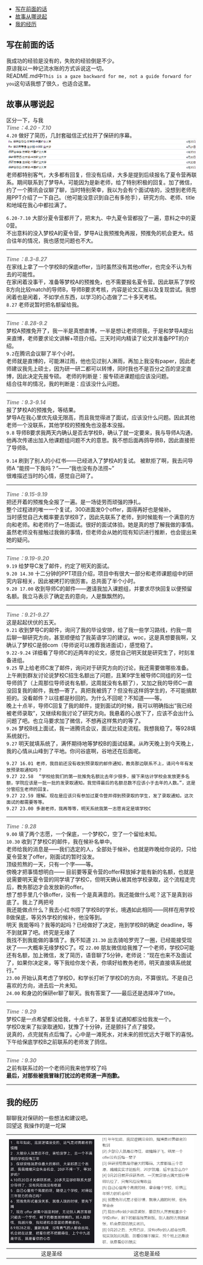 
- [写在前面的话](#写在前面的话)
- [故事从哪说起](#故事从哪说起)
- [我的经历](#我的经历)
## 写在前面的话
我成功的经验是没有的，失败的经验倒是不少。  
原谅我以一种记流水账的方式诉说这一切。  
README.md中`This is a gaze backward for me, not a guide forward for you`这句话我想了很久，也适合这里。
## 故事从哪说起
区分一下，与我  
**<span style="color: gray; font-style: italic;">Time：4.20 - 7.10</span>**  
`4.20` 做好了简历，几封套磁信正式拉开了保研的序幕。      
![alt text](./pic/image.png)
老师都特别客气，大多都有回复，但没有后续，大多是提到后续报名了夏令营再联系。期间联系到了梦导A，可能因为是新老师，给了特别积极的回复。加了微信，约了一个腾讯会议聊了聊，当时特别荣幸，我以为会有个面试啥的，没想到老师先用PPT介绍了一下自己。（他可能没意识到自己有多抢手），研究方向、老师、title和地域在我心中都拉满了。
                  
`6.20-7.10` 大部分夏令营都开了，把末九、中九夏令营都投了一遍，意料之中的夏0营。  
不出意料的没入梦校A的夏令营，梦导A让我预推免再报，预推免的机会更大。结合往年的情况，我也感觉问题也不大。

---
**<span style="color: gray; font-style: italic;">Time：8.3-8.27</span>**  
在家线上拿了一个学校B的保底offer，当时虽然没有其他offer，也完全不认为有去的可能性。  
在家闲着没事干，准备等梦校A的预推免，也不需要报名夏令营。因此联系了学校B方向比较match的导师B，导师B要求考核，内容是论文汇报以及复现尝试。我想闲着也是闲着，不如学点东西，以学习的心态做了二十多天考核。  
`8.27` 老师说暂时把名额留给我。   

--- 

**<span style="color: gray; font-style: italic;">Time：8.28-9.2</span>**   
梦校A预推免开了，我一半是真想直博，一半是想让老师捞我，于是和梦导A提出来直博，老师要求论文讲解+项目介绍。三天时间内精读了论文并准备PPT的介绍。  
`9.2`在腾讯会议聊了半个小时。  
老师就是直博的，可能淋过雨，他也见过别人淋雨，再加上我没有paper，因此老师建议我先上硕士，因为研一研二都可以转博，同时我也不是百分之百的坚定直博，因此决定先报专硕。
老师的判断是：报专硕进课题组应该没问题。    
结合往年的情况，我的判断是：应该没什么问题。  

--- 
**<span style="color: gray; font-style: italic;">Time：9.3-9.14</span>**   
报了梦校A的预推免，等结果。  
梦导A在我心里优先级无限高，而且我觉得进了面试，应该没什么问题。因此其他老师一个没联系，其他学校的预推免也没基本没报。  
`9.8` 导师B要求我两天内确认是否去学校B，确认了就一定要来，我与导师A沟通，他再次传递出加入他课题组问题不大的意思。我不想后面再鸽导师B，因此直接拒了导师B。  
    
`9.14` 刷到了别人的小红书——已经进入了梦校A的复试。 
被默拒了啊，我去问导师A “能捞一下我吗？”——“我也没有办法捞~”  
很难描述当时的心情，感觉自己碎了。

--- 
**<span style="color: gray; font-style: italic;">Time：9.15-9.19</span>**   
把还开着的预推免全报了一遍。是一场徒劳而顽强的挣扎。  
整个过程进的唯一一个复试，300进面发0个offer，面得再好也是候补。  
当时感觉自己大概率要去学校B了，因此先联系了老师，到时候能有一个满意的方向和老师。和老师约了一场面试。很好的面试体验。她是真的想了解我做的事情。虽然老师没有接触过我做的事情，但老师会从她的现有知识进行推断，也会提出来她的疑问。  

---
**<span style="color: gray; font-style: italic;">Time：9.19-9.20</span>**   
`9.19` 给梦导C发了邮件，约定了明天的面试。  
`9.20 14.30` 十二分钟的PPT项目介绍，项目中有很大一部分和老师课题组中的研究内容相关，因此被拷打的很厉害。总共面了半个小时。  
`9.20 17.00` 收到导师C的邮件——邀请我加入课题组，并要求尽快回复以便预留名额。我立马表示了确定去的意向，人是飘飘然的。  

---
**<span style="color: gray; font-style: italic;">Time：9.21-9.27</span>**   
这是起起伏伏的五天。  
`9.21` 收到梦导C的邮件，询问了我的毕设安排，给了我一些学习路线，约我一周后聊一聊研究方向，甚至顺便给了我英语学习的建议。woc，这是真想要我啊，又确认了梦校C是弱com（导师说可以推荐我进面试），感觉稳了。  
`9.22-9.24` 详细看了导师C的近两年的论文，感觉自己明天就是研究生了，时刻准备进组。  
`9.25` 早上给老师C发了邮件，询问对于研究方向的讨论，我还需要做哪些准备。上午刷到群友讨论说梦校C招生名额出了问题，且某9学生被导师C同组的另一位导师鸽了（上周那位导师说有名额，这周就没有名额了），又加之我的导师C一直没回复我的邮件，我想—寄了。真把我被鸽了？但没有这样鸽学生的，不可能搞默拒的。没看邮件？以往都是秒回的。为什么不回呢？不知道——等。  
晚上十点半，导师C回复了我的邮件，提到面试的时候，我可以明确指出“我已经被老师录取”，又继续和我讨论了研究方向。我悬着的心放下了，应该不会出什么问题了吧。也立马要求加了微信，不想再这样焦灼的等了。  
`9.26` 梦校B线上面试，我一进腾讯会议，面试比较走流程。我想我稳了。等928填系统就行。  
`9.27` 明天就填系统了，满怀期待地等梦校B的面试结果。从昨天晚上到今天晚上，我的心情从山峰到了平地。你问谷底啊，谷地还在后面呢。  
```
9.27 16.01 老师，我目前还没有收到预录取的邮件通知，教务那边联系不上，请问今年有发放预录取通知吗？
9.27 22.58  “学校给我们的第一批推免名额比去年少很多，接下来估计学校会发放更多名额，学院应该是一批一批的发录取通知。我觉得最后的名额总数不应该小于去年的人数。”，这是分管招生老师的回复。 
9.27 22.59 理解。现在是应该只有参加过夏令营并得到预录取的学生，发了录取通知。这次面试的都需要等等。
9.27 23.00 多谢老师，我再等等，明天系统我第一志愿肯定是填学校C
```

---
**<span style="color: gray; font-style: italic;">Time：9.28</span>**   
`9.00` 填了两个志愿，一个保底，一个梦校C，空了一个留给未知。   
`10.30` 收到了梦校C的邮件，我在候补名单中。  
老师给我的消息是——我们选定的人，全部处于候补。也就是昨晚给你说的，只给夏令营发了offer，刚面试的暂时没发。  
顶级煎熬的一天，只有一个字——等。  
傍晚才把事情想明白—— 目前要等夏令营的offer释放掉才能有新的名额，也就是说需要明天夏令营的同学填了学校C，但明天确认被其他学校录取，这个流程走完后，教务那边才会发放新的offer。  
想了想手里几个铁offer，没有一个是真满意的。我还能做什么呢？这下是真到谷底了。我上了两把号  
我还能做点什么？我去小红书捞了学校B的学长，境遇如此相同——同样在用学校B做保底，等另外学校的候补，他没等到。  
明天 我能等吗？我等的起吗？已经做好了决定，拖到学校B的确定 deadline，等不到就算了吧。终究是无缘了  
我找不到我能做的事情了。我不知道
`21.30` 出去骑哈罗兜了一圈，已经能接受现状了——大概率无缘梦校C了。哎
`22.00` 朋友微信给我推了一个老师，学校D可能还有名额，加上微信，发了简历，语音聊了5分钟，老师说：“现在也来不及面试了，如果你决定来，等下我给你发个表，你填好给教务老师，明天直接填系统就行。”  
`23.00` 开始认真考虑了学校D，和学长打听了学校D的方向，不算很坑。不是自己喜欢的方向，进去后一片未知。  
`24.00` 和身边的保研er聊了聊天。我有答案了——最后还是选择冲了title。  

---
**<span style="color: gray; font-style: italic;">Time：9.29</span>**   
梦校C是一点希望都没给我，十点半了，甚至复试通知都没给我发一个。  
学校D发来了拟录取通知，犹豫了十分钟，还是颤抖了点了接受。  
说真的，点完就有点后悔了。心中是一滩死水，对未来的担忧远大于眼下的喜悦。   
下午给保底学校B之前联系的老师发了鸽信。  

---
**<span style="color: gray; font-style: italic;">Time：9.30</span>**   
之前有联系过的一个老师问我来他学校了吗  
**最后，对那些被我冒昧打扰过的老师道一声抱歉。**

---
## 我的经历
聊聊我对保研的一些想法和建议吧。  
回望这
我操作的是一坨屎


| ![赌狗圣经](./pic/赌狗圣经.png) | ![新版圣经](./pic/新版圣经.png) |
|:--------:|:------------------:|
| 这是圣经                     | 这也是圣经                     |


